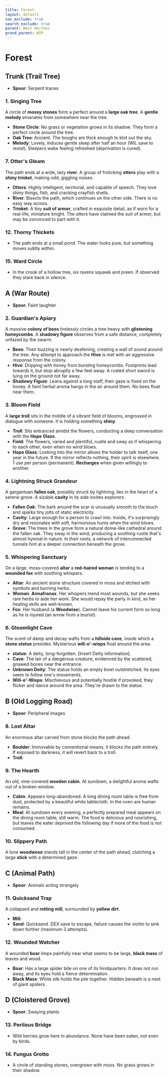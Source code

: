 ```yaml
---
title: Forest
layout: default
nav_exclude: true
search_exclude: true
parent: West Marches
grand_parent: WIP
---
```


# Forest

## Trunk (Trail Tree)

- **Spoor**: Serpent traces 

### 1. Singing Tree

A circle of **mossy stones** form a perfect around a **large oak tree**. A **gentle melody** emanates from somewhere near the tree. 

- **Stone Circle**: No grass or vegetation grows in its shadow. They form a perfect circle around the tree.
- **Oak Tree**: Ancient. The boughs are thick enough to blot out the sky. 
- **Melody**: Lovely, induces gentle sleep after half an hour (WIL save to resist). Sleepers wake feeling refreshed (_deprivation_ is cured). 

### 7. Otter's Gleam

The path ends at a wide, lazy **river**. A group of frolicking **otters** play with a **shiny trinket**, making odd, giggling noises. 

- **Otters**: Highly intelligent, territorial, and capable of speech. They love shiny things, fish, and cracking crayfish shells.
- **River**: Bisects the path, which continues on the other side. There is no easy way across.
- **Trinket**:  A tiny **suit of armor**, crafted in exquisite detail, as if worn for a real-life, miniature knight. The otters have claimed the suit of armor, but may be convinced to part with it.

### 12. Thorny Thickets
  - The path ends at a small pond. The water looks pure, but something moves subtly within.

### 15. Ward Circle
  - In the crook of a hollow tree, six ravens squawk and preen. If observed they stare back in silence.

## A (War Route)

-  **Spoor**: Faint laughter

### 2. Guardian's Apiary

A massive **colony of bees** tirelessly circles a tree heavy with **glistening honeycombs**. A **shadowy figure** observes from a safe distance, completely unfazed by the swarm.

- **Bees**: Their buzzing is nearly deafening, creating a wall of sound around the tree.  Any attempt to approach the **Hive** is met with an aggressive response from the colony.
- **Hive**: Dripping with honey from bursting honeycombs. Footprints lead towards it, but stop abruptly a few feet away. A rusted short sword is lying on the ground not far away.
- **Shadowy Figure**: Leans against a long staff, their gaze is fixed on the honey. A faint herbal aroma hangs in the air around them.  No bees float near them.    
  
### 3. Bloom Field

A **large troll** sits in the middle of a vibrant field of blooms, engrossed in dialogue with someone. It is holding something **shiny**.
- **Troll**: Sits entranced amidst the flowers, conducting a deep conversation with the **Hope Glass**.
- **Field**: The flowers, varied and plentiful, rustle and sway as if whispering to each other, even when no wind blows.
- **Hope Glass**: Looking into the mirror allows the holder to talk itself, one year in the future. If the mirror reflects nothing, their spirit is elsewhere. 1 use per person (permanent). **Recharges** when given willingly to another.  

### 4. Lightning Struck Grandeur

A gargantuan **fallen oak**, possibly struck by lightning, lies in the heart of a serene grove. A sizable **cavity** in its side invites explorers.

- **Fallen Oak**: The bark around the scar is unusually smooth to the touch and sparks tiny jolts of static electricity.
- **Cavity**: Large enough for a person to crawl into. Inside, it's surprisingly dry and resonates with soft, harmonious hums when the wind blows.
- **Grove**: The trees in the grove form a natural dome-like cathedral around the fallen oak. They sway in the wind, producing a soothing rustle that's almost hymnal in nature. In their roots, a network of interconnected tunnels hint at a deeper connection beneath the grove.

### 5. Whispering Sanctuary

On a large, moss-covered **altar** a **red-haired woman** is tending to a **wounded fox** with soothing whispers.

- **Altar**: An ancient stone structure covered in moss and etched with symbols and burning herbs.
- **Woman**: **Annafranax**. Her whispers mend most wounds, but she seeks rare herbs to aide her work. She would repay the party in kind, as her healing skills are well-known.
- **Fox**: Her husband (a **Woodwise**). Cannot leave his current form so long as he is injured (an arrow from a tourist).

### 6. Gloomlight Cave

The scent of damp and decay wafts from a **hillside cave**, inside which a **stone statue** presides. Mysterious **will-o'-wisps** float around the area.

- **statue**: A deity, long-forgotten. [Insert Deity information].
- **Cave**: The lair of a dangerous creature, evidenced by the scattered, gnawed bones near the entrance.
- **Unknown Deity**: The statue holds an empty bowl outstretched. Its eyes seem to follow one's movements.
- **Will-o'-Wisps**: Mischievous and potentially hostile if provoked, they flicker and dance around the area. They're drawn to the statue.

## B (Old Logging Road)

- **Spoor**: Peripheral images

### 8. Lost Altar

An enormous altar carved from stone blocks the path ahead. 

- **Boulder**: Immovable by conventional means, it blocks the path entirely. If exposed to darkness, it will revert back to a troll.
- **Troll**:

### 9. The Hearth

An old, vine-covered **wooden cabin**. At sundown, a delightful aroma wafts out of a broken window. 

- **Cabin**: Appears long-abandoned. A long dining room table is free from dust, protected by a beautiful white tablecloth. In the oven are human remains.
- **Meal**: At sundown every evening, a perfectly prepared meal appears on the dining room table, still warm. The food is delicious and nourishing, but leaves the eater _deprived_ the following day if more of the food is not consumed. 

### 10. Slippery Path

A lone **woodwose** stands tall in the center of the path ahead, clutching a large **stick** with a determined gaze. 

## C (Animal Path)

- **Spoor**: Animals acting strangely

### 11. Quicksand Trap

A collapsed and **rotting mill**, surrounded by **yellow dirt**.

- **Mill**: 
- **Sand**: Quicksand. DEX save to escape, failure causes the victim to sink down further (maximum 3 attempts).


### 12. Wounded Watcher

A wounded **boar** limps painfully near what seems to be large, **black mass** of leaves and wood.

- **Boar**: Has a large spider bite on one of its hindquarters. It does not run away, and its eyes hold a fierce determination.
- **Black Mass**: White silk holds the pile together. Hidden beneath is a nest of giant spiders.


## D (Cloistered Grove)

- **Spoor**: Swaying plants

### 13. Perilous Bridge
  - Wild berries grow here in abundance. None have been eaten, not even by birds.

### 14. Fungus Grotto
  - A circle of standing stones, overgrown with moss. No grass grows in their shadow.